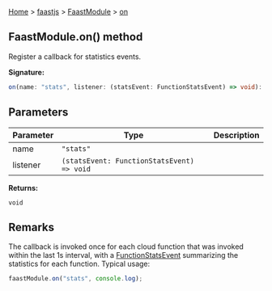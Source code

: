 [Home](./index) &gt; [faastjs](./faastjs.md) &gt; [FaastModule](./faastjs.faastmodule.md) &gt; [on](./faastjs.faastmodule.on.md)

## FaastModule.on() method

Register a callback for statistics events.

<b>Signature:</b>

```typescript
on(name: "stats", listener: (statsEvent: FunctionStatsEvent) => void): void;
```

## Parameters

|  Parameter | Type | Description |
|  --- | --- | --- |
|  name | `"stats"` |  |
|  listener | `(statsEvent: FunctionStatsEvent) => void` |  |

<b>Returns:</b>

`void`

## Remarks

The callback is invoked once for each cloud function that was invoked within the last 1s interval, with a [FunctionStatsEvent](./faastjs.functionstatsevent.md) summarizing the statistics for each function. Typical usage:

```typescript
faastModule.on("stats", console.log);

```

